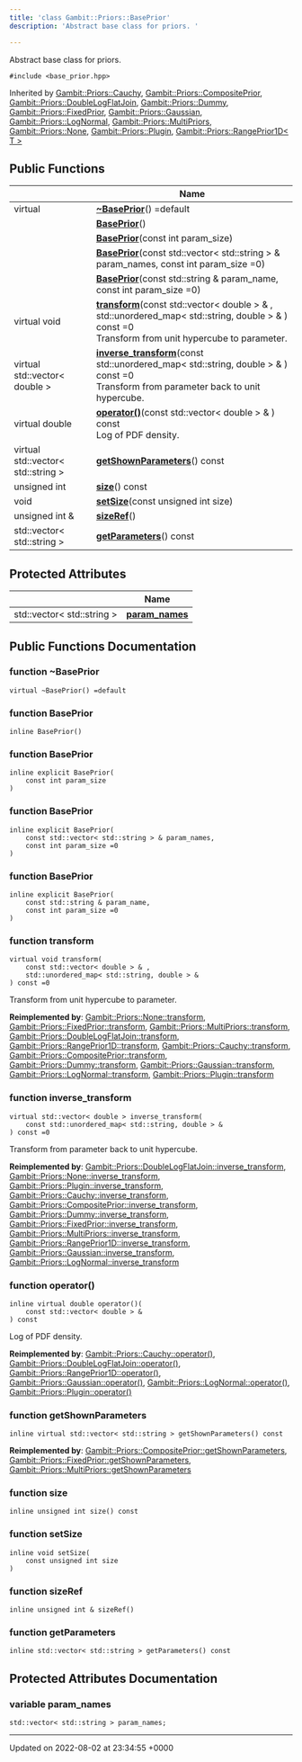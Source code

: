 ```yaml
---
title: 'class Gambit::Priors::BasePrior'
description: 'Abstract base class for priors. '

---
```









Abstract base class for priors. 


`#include <base_prior.hpp>`

Inherited by [Gambit::Priors::Cauchy](/documentation/code/darkbit_development/classes/classgambit_1_1priors_1_1cauchy/), [Gambit::Priors::CompositePrior](/documentation/code/darkbit_development/classes/classgambit_1_1priors_1_1compositeprior/), [Gambit::Priors::DoubleLogFlatJoin](/documentation/code/darkbit_development/classes/classgambit_1_1priors_1_1doublelogflatjoin/), [Gambit::Priors::Dummy](/documentation/code/darkbit_development/classes/classgambit_1_1priors_1_1dummy/), [Gambit::Priors::FixedPrior](/documentation/code/darkbit_development/classes/classgambit_1_1priors_1_1fixedprior/), [Gambit::Priors::Gaussian](/documentation/code/darkbit_development/classes/classgambit_1_1priors_1_1gaussian/), [Gambit::Priors::LogNormal](/documentation/code/darkbit_development/classes/classgambit_1_1priors_1_1lognormal/), [Gambit::Priors::MultiPriors](/documentation/code/darkbit_development/classes/classgambit_1_1priors_1_1multipriors/), [Gambit::Priors::None](/documentation/code/darkbit_development/classes/classgambit_1_1priors_1_1none/), [Gambit::Priors::Plugin](/documentation/code/darkbit_development/classes/classgambit_1_1priors_1_1plugin/), [Gambit::Priors::RangePrior1D< T >](/documentation/code/darkbit_development/classes/classgambit_1_1priors_1_1rangeprior1d/)

## Public Functions

|                | Name           |
| -------------- | -------------- |
| virtual | **[~BasePrior](/documentation/code/darkbit_development/classes/classgambit_1_1priors_1_1baseprior/#function-~baseprior)**() =default |
| | **[BasePrior](/documentation/code/darkbit_development/classes/classgambit_1_1priors_1_1baseprior/#function-baseprior)**() |
| | **[BasePrior](/documentation/code/darkbit_development/classes/classgambit_1_1priors_1_1baseprior/#function-baseprior)**(const int param_size) |
| | **[BasePrior](/documentation/code/darkbit_development/classes/classgambit_1_1priors_1_1baseprior/#function-baseprior)**(const std::vector< std::string > & param_names, const int param_size =0) |
| | **[BasePrior](/documentation/code/darkbit_development/classes/classgambit_1_1priors_1_1baseprior/#function-baseprior)**(const std::string & param_name, const int param_size =0) |
| virtual void | **[transform](/documentation/code/darkbit_development/classes/classgambit_1_1priors_1_1baseprior/#function-transform)**(const std::vector< double > & , std::unordered_map< std::string, double > & ) const =0<br>Transform from unit hypercube to parameter.  |
| virtual std::vector< double > | **[inverse_transform](/documentation/code/darkbit_development/classes/classgambit_1_1priors_1_1baseprior/#function-inverse-transform)**(const std::unordered_map< std::string, double > & ) const =0<br>Transform from parameter back to unit hypercube.  |
| virtual double | **[operator()](/documentation/code/darkbit_development/classes/classgambit_1_1priors_1_1baseprior/#function-operator())**(const std::vector< double > & ) const<br>Log of PDF density.  |
| virtual std::vector< std::string > | **[getShownParameters](/documentation/code/darkbit_development/classes/classgambit_1_1priors_1_1baseprior/#function-getshownparameters)**() const |
| unsigned int | **[size](/documentation/code/darkbit_development/classes/classgambit_1_1priors_1_1baseprior/#function-size)**() const |
| void | **[setSize](/documentation/code/darkbit_development/classes/classgambit_1_1priors_1_1baseprior/#function-setsize)**(const unsigned int size) |
| unsigned int & | **[sizeRef](/documentation/code/darkbit_development/classes/classgambit_1_1priors_1_1baseprior/#function-sizeref)**() |
| std::vector< std::string > | **[getParameters](/documentation/code/darkbit_development/classes/classgambit_1_1priors_1_1baseprior/#function-getparameters)**() const |

## Protected Attributes

|                | Name           |
| -------------- | -------------- |
| std::vector< std::string > | **[param_names](/documentation/code/darkbit_development/classes/classgambit_1_1priors_1_1baseprior/#variable-param-names)**  |

## Public Functions Documentation

### function ~BasePrior

```
virtual ~BasePrior() =default
```


### function BasePrior

```
inline BasePrior()
```


### function BasePrior

```
inline explicit BasePrior(
    const int param_size
)
```


### function BasePrior

```
inline explicit BasePrior(
    const std::vector< std::string > & param_names,
    const int param_size =0
)
```


### function BasePrior

```
inline explicit BasePrior(
    const std::string & param_name,
    const int param_size =0
)
```


### function transform

```
virtual void transform(
    const std::vector< double > & ,
    std::unordered_map< std::string, double > & 
) const =0
```

Transform from unit hypercube to parameter. 

**Reimplemented by**: [Gambit::Priors::None::transform](/documentation/code/darkbit_development/classes/classgambit_1_1priors_1_1none/#function-transform), [Gambit::Priors::FixedPrior::transform](/documentation/code/darkbit_development/classes/classgambit_1_1priors_1_1fixedprior/#function-transform), [Gambit::Priors::MultiPriors::transform](/documentation/code/darkbit_development/classes/classgambit_1_1priors_1_1multipriors/#function-transform), [Gambit::Priors::DoubleLogFlatJoin::transform](/documentation/code/darkbit_development/classes/classgambit_1_1priors_1_1doublelogflatjoin/#function-transform), [Gambit::Priors::RangePrior1D::transform](/documentation/code/darkbit_development/classes/classgambit_1_1priors_1_1rangeprior1d/#function-transform), [Gambit::Priors::Cauchy::transform](/documentation/code/darkbit_development/classes/classgambit_1_1priors_1_1cauchy/#function-transform), [Gambit::Priors::CompositePrior::transform](/documentation/code/darkbit_development/classes/classgambit_1_1priors_1_1compositeprior/#function-transform), [Gambit::Priors::Dummy::transform](/documentation/code/darkbit_development/classes/classgambit_1_1priors_1_1dummy/#function-transform), [Gambit::Priors::Gaussian::transform](/documentation/code/darkbit_development/classes/classgambit_1_1priors_1_1gaussian/#function-transform), [Gambit::Priors::LogNormal::transform](/documentation/code/darkbit_development/classes/classgambit_1_1priors_1_1lognormal/#function-transform), [Gambit::Priors::Plugin::transform](/documentation/code/darkbit_development/classes/classgambit_1_1priors_1_1plugin/#function-transform)


### function inverse_transform

```
virtual std::vector< double > inverse_transform(
    const std::unordered_map< std::string, double > & 
) const =0
```

Transform from parameter back to unit hypercube. 

**Reimplemented by**: [Gambit::Priors::DoubleLogFlatJoin::inverse_transform](/documentation/code/darkbit_development/classes/classgambit_1_1priors_1_1doublelogflatjoin/#function-inverse-transform), [Gambit::Priors::None::inverse_transform](/documentation/code/darkbit_development/classes/classgambit_1_1priors_1_1none/#function-inverse-transform), [Gambit::Priors::Plugin::inverse_transform](/documentation/code/darkbit_development/classes/classgambit_1_1priors_1_1plugin/#function-inverse-transform), [Gambit::Priors::Cauchy::inverse_transform](/documentation/code/darkbit_development/classes/classgambit_1_1priors_1_1cauchy/#function-inverse-transform), [Gambit::Priors::CompositePrior::inverse_transform](/documentation/code/darkbit_development/classes/classgambit_1_1priors_1_1compositeprior/#function-inverse-transform), [Gambit::Priors::Dummy::inverse_transform](/documentation/code/darkbit_development/classes/classgambit_1_1priors_1_1dummy/#function-inverse-transform), [Gambit::Priors::FixedPrior::inverse_transform](/documentation/code/darkbit_development/classes/classgambit_1_1priors_1_1fixedprior/#function-inverse-transform), [Gambit::Priors::MultiPriors::inverse_transform](/documentation/code/darkbit_development/classes/classgambit_1_1priors_1_1multipriors/#function-inverse-transform), [Gambit::Priors::RangePrior1D::inverse_transform](/documentation/code/darkbit_development/classes/classgambit_1_1priors_1_1rangeprior1d/#function-inverse-transform), [Gambit::Priors::Gaussian::inverse_transform](/documentation/code/darkbit_development/classes/classgambit_1_1priors_1_1gaussian/#function-inverse-transform), [Gambit::Priors::LogNormal::inverse_transform](/documentation/code/darkbit_development/classes/classgambit_1_1priors_1_1lognormal/#function-inverse-transform)


### function operator()

```
inline virtual double operator()(
    const std::vector< double > & 
) const
```

Log of PDF density. 

**Reimplemented by**: [Gambit::Priors::Cauchy::operator()](/documentation/code/darkbit_development/classes/classgambit_1_1priors_1_1cauchy/#function-operator()), [Gambit::Priors::DoubleLogFlatJoin::operator()](/documentation/code/darkbit_development/classes/classgambit_1_1priors_1_1doublelogflatjoin/#function-operator()), [Gambit::Priors::RangePrior1D::operator()](/documentation/code/darkbit_development/classes/classgambit_1_1priors_1_1rangeprior1d/#function-operator()), [Gambit::Priors::Gaussian::operator()](/documentation/code/darkbit_development/classes/classgambit_1_1priors_1_1gaussian/#function-operator()), [Gambit::Priors::LogNormal::operator()](/documentation/code/darkbit_development/classes/classgambit_1_1priors_1_1lognormal/#function-operator()), [Gambit::Priors::Plugin::operator()](/documentation/code/darkbit_development/classes/classgambit_1_1priors_1_1plugin/#function-operator())


### function getShownParameters

```
inline virtual std::vector< std::string > getShownParameters() const
```


**Reimplemented by**: [Gambit::Priors::CompositePrior::getShownParameters](/documentation/code/darkbit_development/classes/classgambit_1_1priors_1_1compositeprior/#function-getshownparameters), [Gambit::Priors::FixedPrior::getShownParameters](/documentation/code/darkbit_development/classes/classgambit_1_1priors_1_1fixedprior/#function-getshownparameters), [Gambit::Priors::MultiPriors::getShownParameters](/documentation/code/darkbit_development/classes/classgambit_1_1priors_1_1multipriors/#function-getshownparameters)


### function size

```
inline unsigned int size() const
```


### function setSize

```
inline void setSize(
    const unsigned int size
)
```


### function sizeRef

```
inline unsigned int & sizeRef()
```


### function getParameters

```
inline std::vector< std::string > getParameters() const
```


## Protected Attributes Documentation

### variable param_names

```
std::vector< std::string > param_names;
```


-------------------------------

Updated on 2022-08-02 at 23:34:55 +0000